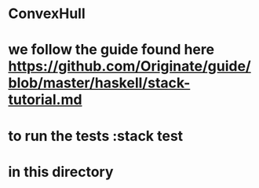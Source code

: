 # ConvexHull
# we follow the guide found here https://github.com/Originate/guide/blob/master/haskell/stack-tutorial.md

# to run the tests :stack test 
# in this directory
